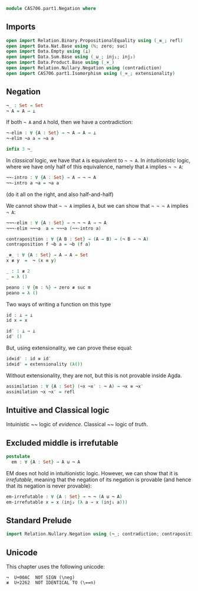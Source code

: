 ```agda
module CAS706.part1.Negation where
```

## Imports

```agda
open import Relation.Binary.PropositionalEquality using (_≡_; refl)
open import Data.Nat.Base using (ℕ; zero; suc)
open import Data.Empty using (⊥)
open import Data.Sum.Base using (_⊎_; inj₁; inj₂)
open import Data.Product.Base using (_×_)
open import Relation.Nullary.Negation using (contradiction)
open import CAS706.part1.Isomorphism using (_≃_; extensionality)
```

## Negation

```agda
¬_ : Set → Set
¬ A = A → ⊥
```
If both `¬ A` and `A` hold, then we have a contradiction:
```agda
¬-elim : ∀ {A : Set} → ¬ A → A → ⊥
¬-elim ¬a a = ¬a a

infix 3 ¬_
```
In _classical_ logic, we have that `A` is equivalent to `¬ ¬ A`.
In _intuitionistic_ logic, where
we have only half of this equivalence, namely that `A` implies `¬ ¬ A`:
```agda
¬¬-intro : ∀ {A : Set} → A → ¬ ¬ A
¬¬-intro a ¬a = ¬a a
```
(do it all on the right, and also half-and-half)

We cannot show that `¬ ¬ A` implies `A`, but we can show that
`¬ ¬ ¬ A` implies `¬ A`:
```agda
¬¬¬-elim : ∀ {A : Set} → ¬ ¬ ¬ A → ¬ A
¬¬¬-elim ¬¬¬a  a = ¬¬¬a (¬¬-intro a)

contraposition : ∀ {A B : Set} → (A → B) → (¬ B → ¬ A)
contraposition f ¬b a = ¬b (f a)
```

```agda
_≢_ : ∀ {A : Set} → A → A → Set
x ≢ y  =  ¬ (x ≡ y)

_ : 1 ≢ 2
_ = λ ()

peano : ∀ {m : ℕ} → zero ≢ suc m
peano = λ ()
```

Two ways of writing a function on this type
```agda
id : ⊥ → ⊥
id x = x

id′ : ⊥ → ⊥
id′ ()
```
But, using extensionality, we can prove these equal:
```agda
id≡id′ : id ≡ id′
id≡id′ = extensionality (λ())
```
Without extensionality, they are not, but this is not provable inside Agda.

```agda
assimilation : ∀ {A : Set} (¬x ¬x′ : ¬ A) → ¬x ≡ ¬x′
assimilation ¬x ¬x′ = refl
```

## Intuitive and Classical logic

Intuinistic ~~ logic of _evidence_.
Classical   ~~ logic of _truth_.

## Excluded middle is irrefutable

```agda
postulate
  em : ∀ {A : Set} → A ⊎ ¬ A
```
EM does not hold in
intuitionistic logic.  However, we can show that it is _irrefutable_,
meaning that the negation of its negation is provable (and hence that
its negation is never provable):
```agda
em-irrefutable : ∀ {A : Set} → ¬ ¬ (A ⊎ ¬ A)
em-irrefutable x = x (inj₂ (λ a → x (inj₁ a)))
```
## Standard Prelude

```agda
import Relation.Nullary.Negation using (¬_; contradiction; contraposition)
```

## Unicode

This chapter uses the following unicode:

    ¬  U+00AC  NOT SIGN (\neg)
    ≢  U+2262  NOT IDENTICAL TO (\==n)
